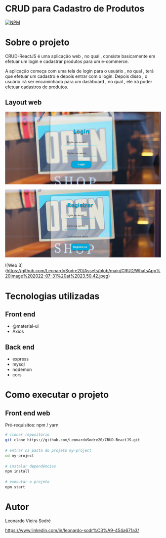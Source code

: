 # CRUD para Cadastro de Produtos
[![NPM](https://img.shields.io/npm/l/react)](https://github.com/neliocursos/exemplo-readme/blob/main/LICENSE) 

# Sobre o projeto

CRUD-ReactJS é uma aplicação web , no qual , consiste basicamente em efetuar um login e cadastrar produtos para um e-commerce.

A aplicação começa com uma tela de login para o usuário , no qual , terá que efetuar um cadastro e depois entrar com o login. Depois disso , o usuário irá ser encaminhado para um dashboard , no qual , ele irá poder efetuar cadastros de produtos.

## Layout web
![Web 1](https://github.com/LeonardoSodre20/Assets/blob/main/CRUD/WhatsApp%20Image%202022-07-31%20at%2023.47.48.jpeg)

![Web 2](https://github.com/LeonardoSodre20/Assets/blob/main/CRUD/WhatsApp%20Image%202022-07-31%20at%2023.50.08.jpeg)

![Web 3] (https://github.com/LeonardoSodre20/Assets/blob/main/CRUD/WhatsApp%20Image%202022-07-31%20at%2023.50.42.jpeg)

# Tecnologias utilizadas

## Front end
- @material-ui
- Axios

## Back end

- express
- mysql
- nodemon
- cors

# Como executar o projeto

## Front end web
Pré-requisitos: npm / yarn

```bash
# clonar repositório
git clone https://github.com/LeonardoSodre20/CRUD-ReactJS.git

# entrar na pasta do projeto my-project
cd my-project

# instalar dependências
npm install

# executar o projeto
npm start
```

# Autor

Leonardo Vieira Sodré

https://www.linkedin.com/in/leonardo-sodr%C3%A9-454a671a3/
